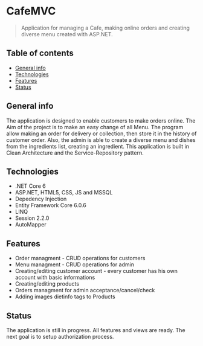 # CafeMVC
>Application  for managing  a Cafe, making online orders and creating diverse menu created with ASP.NET.

## Table of contents
* [General info](#general-info)
* [Technologies](#technologies)
* [Features](#features)
* [Status](#status)


## General info
The application is designed to enable customers to make orders online. The Aim of the project is to make an easy change of all Menu. The program allow making an order for delivery or collection, then store it in the history of customer order. Also, the admin is able to create a diverse menu and dishes from the ingredients list, creating an ingredient.
This application is built in Clean Architecture and the Service-Repository pattern.

## Technologies
* .NET Core 6
* ASP.NET, HTML5, CSS, JS and MSSQL
* Depedency Injection
* Entity Framework Core 6.0.6
* LINQ
* Session  2.2.0
* AutoMapper


## Features
* Order managment - CRUD operations for customers
* Menu managment - CRUD operations for admin
* Creating/editing customer account - every customer has his own account with basic informations
* Creating/editing products
* Orders managment for admin acceptance/cancel/check 
* Adding images dietinfo tags to Products
## Status
The application is still in progress. All features and views are ready. The next goal is to setup authorization process.
